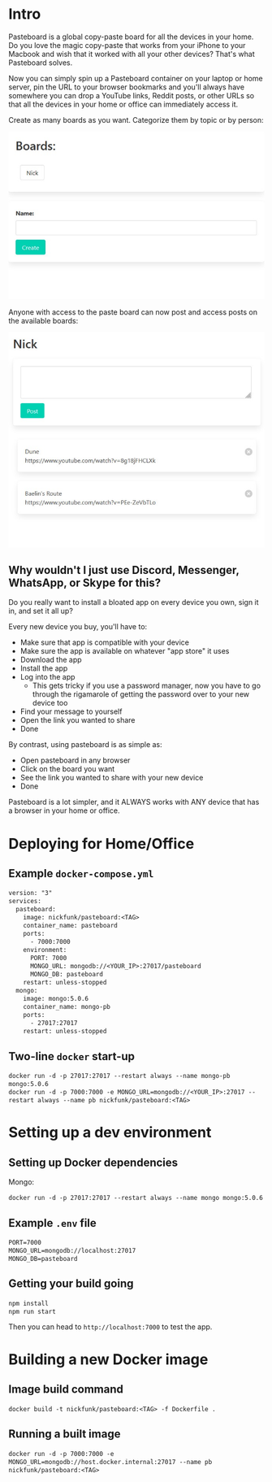 # Intro

Pasteboard is a global copy-paste board for all the devices in your home. Do you love the magic copy-paste that works from your iPhone to your Macbook and wish that it worked with all your other devices? That's what Pasteboard solves.

Now you can simply spin up a Pasteboard container on your laptop or home server, pin the URL to your browser bookmarks and you'll always have somewhere you can drop a YouTube links, Reddit posts, or other URLs so that all the devices in your home or office can immediately access it.

Create as many boards as you want. Categorize them by topic or by person:

![Boards UI](readme/boards.jpg)

 Anyone with access to the paste board can now post and access posts on the available boards:

![Board UI](readme/board.jpg)

## Why wouldn't I just use Discord, Messenger, WhatsApp, or Skype for this?

Do you really want to install a bloated app on every device you own, sign it in, and set it all up?

Every new device you buy, you'll have to:

* Make sure that app is compatible with your device
* Make sure the app is available on whatever "app store" it uses
* Download the app
* Install the app
* Log into the app
  * This gets tricky if you use a password manager, now you have to go through the rigamarole of getting the password over to your new device too
* Find your message to yourself
* Open the link you wanted to share
* Done

By contrast, using pasteboard is as simple as:

* Open pasteboard in any browser
* Click on the board you want
* See the link you wanted to share with your new device
* Done

Pasteboard is a lot simpler, and it ALWAYS works with ANY device that has a browser in your home or office.

# Deploying for Home/Office

## Example `docker-compose.yml`

```
version: "3"
services:
  pasteboard:
    image: nickfunk/pasteboard:<TAG>
    container_name: pasteboard
    ports:
      - 7000:7000
    environment:
      PORT: 7000
      MONGO_URL: mongodb://<YOUR_IP>:27017/pasteboard
      MONGO_DB: pasteboard
    restart: unless-stopped
  mongo:
    image: mongo:5.0.6
    container_name: mongo-pb
    ports:
      - 27017:27017
    restart: unless-stopped
```

## Two-line `docker` start-up

```
docker run -d -p 27017:27017 --restart always --name mongo-pb mongo:5.0.6
docker run -d -p 7000:7000 -e MONGO_URL=mongodb://<YOUR_IP>:27017 --restart always --name pb nickfunk/pasteboard:<TAG>
```

# Setting up a dev environment

## Setting up Docker dependencies

Mongo:
```
docker run -d -p 27017:27017 --restart always --name mongo mongo:5.0.6
```

## Example `.env` file

```
PORT=7000
MONGO_URL=mongodb://localhost:27017
MONGO_DB=pasteboard
```

## Getting your build going

```
npm install
npm run start
```

Then you can head to `http://localhost:7000` to test the app.

# Building a new Docker image

## Image build command

```
docker build -t nickfunk/pasteboard:<TAG> -f Dockerfile .
```

## Running a built image

```
docker run -d -p 7000:7000 -e MONGO_URL=mongodb://host.docker.internal:27017 --name pb nickfunk/pasteboard:<TAG>
```
